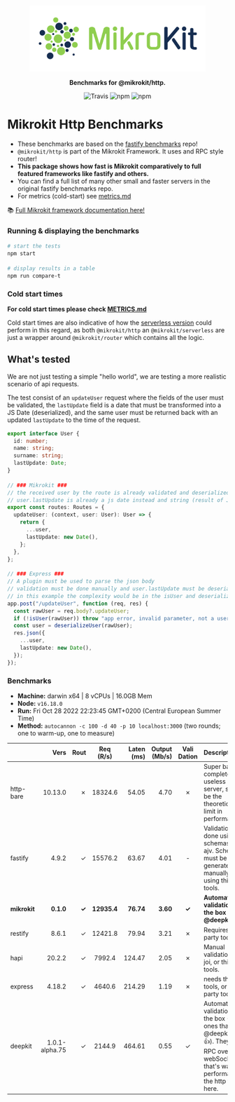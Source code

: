 <p align="center">
  <img alt='MikroKit, Benchmarks' src='./assets/public/logo.svg?raw=true' width="403" height="150">
</p>
<p align="center">
  <strong>Benchmarks for @mikrokit/http.</strong><br/>
</p>

<p align=center>
  <img src="https://img.shields.io/travis/mikrokit/mikrokit.svg?style=flat-square&maxAge=86400" alt="Travis" style="max-width:100%;">
  <img src="https://img.shields.io/badge/code_style-prettier-ff69b4.svg?style=flat-square&maxAge=99999999" alt="npm"  style="max-width:100%;">
  <img src="https://img.shields.io/badge/license-MIT-97ca00.svg?style=flat-square&maxAge=99999999" alt="npm"  style="max-width:100%;">
</p>

# Mikrokit Http Benchmarks

- These benchmarks are based on the [fastify benchmarks](https://github.com/fastify/benchmarks) repo!
- `@mikrokit/http` is part of the Mikrokit Framework. It uses and RPC style router!
- **This package shows how fast is Mikrokit comparatively to full featured frameworks like fastify and others.**
- You can find a full list of many other small and faster servers in the original fastify benchmarks repo.
- For metrics (cold-start) see [metrics.md](./METRICS.md)

📚 [Full Mikrokit framework documentation here!](https://github.com/MikroKit/MikroKit)

### Running & displaying the benchmarks

```sh
# start the tests
npm start

# display results in a table
npm run compare-t
```

### Cold start times

**For cold start times please check [METRICS.md](METRICS.md)**

Cold start times are also indicative of how the [serverless version](https://github.com/MikroKit/MikroKit/tree/master/packages/serverless) could perform in this regard, as both `@mikrokit/http` an `@mikrokit/serverless` are just a wrapper around `@mikrokit/router` which contains all the logic.

## What's tested

We are not just testing a simple "hello world", we are testing a more realistic scenario of api requests.

The test consist of an `updateUser` request where the fields of the user must be validated, the `lastUpdate` field is a date that must be transformed into a JS Date (deserialized), and the same user must be returned back with an updated `lastUpdate` to the time of the request.

```ts
export interface User {
  id: number;
  name: string;
  surname: string;
  lastUpdate: Date;
}

// ### Mikrokit ###
// the received user by the route is already validated and deserialized
// user.lastUpdate is already a js date instead and string (result of JSON.parse)
export const routes: Routes = {
  updateUser: (context, user: User): User => {
    return {
      ...user,
      lastUpdate: new Date(),
    };
  },
};

// ### Express ###
// A plugin must be used to parse the json body
// validation must be done manually and user.lastUpdate must be deserialized manually into a date
// in this example the complexity would be in the isUser and deserializeUser functions (check src code fo that)
app.post("/updateUser", function (req, res) {
  const rawUser = req.body?.updateUser;
  if (!isUser(rawUser)) throw "app error, invalid parameter, not a user";
  const user = deserializeUser(rawUser);
  res.json({
    ...user,
    lastUpdate: new Date(),
  });
});
```

### Benchmarks

- **Machine:** darwin x64 | 8 vCPUs | 16.0GB Mem
- **Node:** `v16.18.0`
- **Run:** Fri Oct 28 2022 22:23:45 GMT+0200 (Central European Summer Time)
- **Method:** `autocannon -c 100 -d 40 -p 10 localhost:3000` (two rounds; one to warm-up, one to measure)

|              |           Vers |  Rout |  Req (R/s)  | Laten (ms) | Output (Mb/s) | Vali Dation | Description                                                                                                                                                      |
| :----------- | -------------: | ----: | :---------: | ---------: | ------------: | :---------: | :--------------------------------------------------------------------------------------------------------------------------------------------------------------- |
| http-bare    |        10.13.0 |     ✗ |   18324.6   |      54.05 |          4.70 |      ✗      | Super basic and completely useless bare http server, should be the theoretical upper limit in performance.                                                       |
| fastify      |          4.9.2 |     ✓ |   15576.2   |      63.67 |          4.01 |      -      | Validation is done using schemas and ajv. Schemas must be generated manually or using third party tools.                                                         |
| **mikrokit** |      **0.1.0** | **✓** | **12935.4** |  **76.74** |      **3.60** |    **✓**    | **Automatic validation out of the box using @deepkit/types.**                                                                                                    |
| restify      |          8.6.1 |     ✓ |   12421.8   |      79.94 |          3.21 |      ✗      | Requires third party tools.                                                                                                                                      |
| hapi         |         20.2.2 |     ✓ |   7992.4    |     124.47 |          2.05 |      ✗      | Manual validation using joi, or third party tools.                                                                                                               |
| express      |         4.18.2 |     ✓ |   4640.6    |     214.29 |          1.19 |      ✗      | needs third party tools, or third party tools                                                                                                                    |
| deepkit      | 1.0.1-alpha.75 |     ✓ |   2144.9    |     464.61 |          0.55 |      ✓      | Automatic validation out of the box (The ones that made @deepkit/types👍). They have a RPC over webSockets that's way more performant than the http tested here. |
